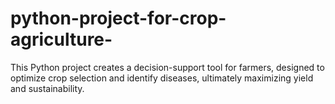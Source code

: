 # python-project-for-crop-agriculture-
This Python project creates a decision-support tool for farmers, designed to optimize crop selection and identify diseases, ultimately maximizing yield and sustainability.
